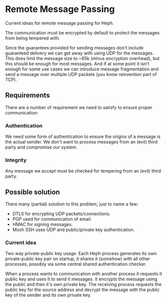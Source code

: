 # Remote Message Passing

Current ideas for remote message passing for Heph.

The communication must be encrypted by default to protect the messages from
being tempered with.

Since the guarantees provided for sending messages don't include guaranteed
delivery we can get away with using UDP for the messages. This does limit the
message size to ~65k (minus encryption overhead), but this should be enough for
most messages. And if at some point it isn't enough for some use cases we can
introduce message fragmentation and send a message over multiple UDP packets
(you know reinvention part of TCP).


## Requirements

There are a number of requirement we need to satisfy to ensure proper
communication:


### Authentication

We need some form of authentication to ensure the origins of a message is the
actual sender. We don't want to process messages from an (evil) third party and
compromise our system.


### Integrity

Any message we accept must be checked for tempering from an (evil) third party.


## Possible solution

There many (partial) solution to this problem, just to name a few:

* DTLS for encrypting UDP packets/connections.
* PGP used for communication of email.
* HMAC for signing messages.
* Mosh SSH uses UDP and public/private key authentication.


### Current idea

Two way private-public key usage. Each Heph process generates its own
private-public key pair on startup, it shares it (somehow) with all other
processes, possibly via some central shared authentication checker.

When a process wants to communication with another process it requests it public
key and uses it to send it messages. It encrypts the message using the public
and then it's own private key. The receiving process requests the public key for
the source address and decrypt the message with the public key of the sender and
its own private key.
